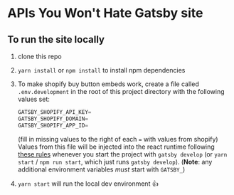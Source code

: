 # APIs You Won't Hate Gatsby site

## To run the site locally

1. clone this repo
1. `yarn install` or `npm install` to install npm dependencies
1. To make shopify buy button embeds work, create a file called `.env.development` in the root of this project directory with the following values set:

   ```javascript
   GATSBY_SHOPIFY_API_KEY=
   GATSBY_SHOPIFY_DOMAIN=
   GATSBY_SHOPIFY_APP_ID=
   ```

   (fill in missing values to the right of each `=` with values from shopify)
   Values from this file will be injected into the react runtime following [these rules](https://www.gatsbyjs.org/docs/environment-variables/) whenever you start the project with `gatsby develop` (or `yarn start` / `npm run start`, which just runs `gatsby develop`). (**Note**: any additional environment variables _must_ start with `GATSBY_`)

1. `yarn start` will run the local dev environment 👍
